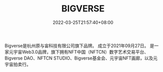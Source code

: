 ﻿---
weight: 
title: "BIGVERSE"
description: "Bigverse是杭州原与宙科技有限公司旗下品牌。 成立于2021年09月27日。 是一家元宇宙Web3.0品牌，旗下拥有NFT中国（NFTCN）数字艺术交易平台、Bigverse DAO、NFTCN STUDIO、Bigverse基金会、元宇宙NFT画廊，以及元宇宙拍卖行。"
date: 2022-03-25T21:57:40+08:00
lastmod: 2022-03-25T16:45:40+08:00
draft: false
authors: ["Metabd"]
featuredImage: "519.jpeg"
link: "https://www.nftcn.com.cn/pc/#/index"
tags: ["BIGVERSE","数字收藏品"]
categories: ["navigation"]
navigation: ["数字收藏品"]
lightgallery: true
toc: true
pinned: false
recommend: false
recommend1: false
---
Bigverse是杭州原与宙科技有限公司旗下品牌。 成立于2021年09月27日。 是一家元宇宙Web3.0品牌，旗下拥有NFT中国（NFTCN）数字艺术交易平台、Bigverse DAO、NFTCN STUDIO、Bigverse基金会、元宇宙NFT画廊，以及元宇宙拍卖行。
